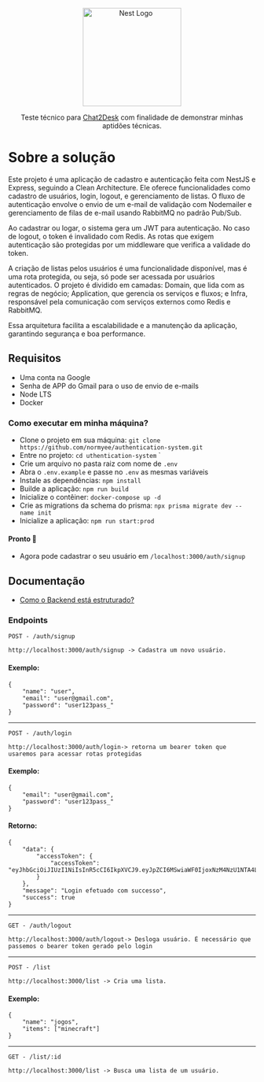 <p align="center">
  <a href="http://nestjs.com/" target="blank"><img src="https://scontent.fbel11-1.fna.fbcdn.net/v/t39.30808-6/326276698_1226104554686788_1454751807602024544_n.jpg?_nc_cat=106&ccb=1-7&_nc_sid=cc71e4&_nc_ohc=KiMVdYyczRgQ7kNvgHf8PjD&_nc_zt=23&_nc_ht=scontent.fbel11-1.fna&_nc_gid=AR6-P6lIhbO6KDHCeKbjar-&oh=00_AYB0cO2u4G3nC_oCzS1YFQVNJMvJvbANZ1lJyGMXgWRJAw&oe=67A6FBB0" width="200" alt="Nest Logo" /></a>
</p>
  <p align="center">Teste técnico para <a href="https://chat2desk.com.br/" target="_blank">Chat2Desk</a> com finalidade de demonstrar minhas aptidões técnicas.</p>

# Sobre a solução
Este projeto é uma aplicação de cadastro e autenticação feita com NestJS e Express, seguindo a Clean Architecture. Ele oferece funcionalidades como cadastro de usuários, login, logout, e gerenciamento de listas. O fluxo de autenticação envolve o envio de um e-mail de validação com Nodemailer e gerenciamento de filas de e-mail usando RabbitMQ no padrão Pub/Sub.

Ao cadastrar ou logar, o sistema gera um JWT para autenticação. No caso de logout, o token é invalidado com Redis. As rotas que exigem autenticação são protegidas por um middleware que verifica a validade do token.

A criação de listas pelos usuários é uma funcionalidade disponível, mas é uma rota protegida, ou seja, só pode ser acessada por usuários autenticados. O projeto é dividido em camadas: Domain, que lida com as regras de negócio; Application, que gerencia os serviços e fluxos; e Infra, responsável pela comunicação com serviços externos como Redis e RabbitMQ.

Essa arquitetura facilita a escalabilidade e a manutenção da aplicação, garantindo segurança e boa performance.

## Requisitos
- Uma conta na Google
- Senha de APP do Gmail para o uso de envio de e-mails
- Node LTS
- Docker

### Como executar em minha máquina?
- Clone o projeto em sua máquina: `git clone https://github.com/normyee/authentication-system.git`
- Entre no projeto: `cd uthentication-system`
`
- Crie um arquivo no pasta raiz com nome de `.env`
- Abra o `.env.example` e passe no `.env` as mesmas variáveis
- Instale as dependências: `npm install`
- Builde a aplicação: `npm run build`
- Inicialize o contêiner: `docker-compose up -d`
- Crie as migrations da schema do prisma: `npx prisma migrate dev --name init`
- Inicialize a aplicação: `npm run start:prod`
  
#### Pronto 🎉
- Agora pode cadastrar o seu usuário em `/localhost:3000/auth/signup`
## Documentação
- [Como o Backend está estruturado?](API-STRUCTURE.md/)

### Endpoints
`POST - /auth/signup`
```
http://localhost:3000/auth/signup -> Cadastra um novo usuário.
```
#### Exemplo:
```
{
    "name": "user",
    "email": "user@gmail.com",
    "password": "user123pass_"
}
```
----------------------------------------------------------------------------------
`POST - /auth/login`
```
http://localhost:3000/auth/login-> retorna um bearer token que usaremos para acessar rotas protegidas
```

#### Exemplo:
```
{
    "email": "user@gmail.com",
    "password": "user123pass_"
}
```

#### Retorno:
```
{
    "data": {
        "accessToken": {
            "accessToken": "eyJhbGciOiJIUzI1NiIsInR5cCI6IkpXVCJ9.eyJpZCI6MSwiaWF0IjoxNzM4NzU1NTA4LCJleHAiOjE3Mzg3NTkxMDh9.zBnnH7nwYhGwjAZ3J6MHbohnPHnciHjEtBzxQkJWlvA"
        }
    },
    "message": "Login efetuado com successo",
    "success": true
}
```
----------------------------------------------------------------------------------
`GET - /auth/logout`
```
http://localhost:3000/auth/logout-> Desloga usuário. É necessário que passemos o bearer token gerado pelo login
```
----------------------------------------------------------------------------------
`POST - /list`
```
http://localhost:3000/list -> Cria uma lista.
```
#### Exemplo:
```
{
    "name": "jogos",
    "items": ["minecraft"]
}
```
----------------------------------------------------------------------------------
`GET - /list/:id`
```
http://localhost:3000/list -> Busca uma lista de um usuário.
```










   